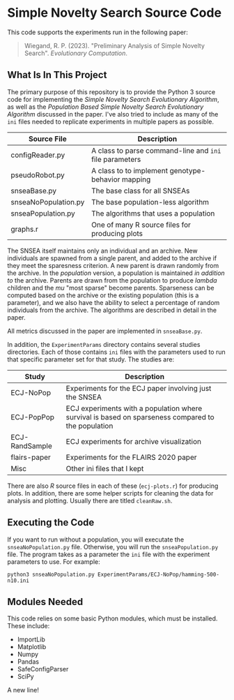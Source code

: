 # Simple Novelty Search Source Code

This code supports the experiments run in the following paper:

> Wiegand, R. P.  (2023).  "Preliminary Analysis of Simple Novelty Search".  *Evolutionary Computation*.

## What Is In This Project
The primary purpose of this repository is to provide the Python 3 source code for implementing the *Simple Novelty Search Evolutionary Algorithm*, as well as the *Population Based Simple Novelty Search Evolutionary Algorithm* discussed in the paper.  I've also tried to include as many of the `ini` files needed to replicate experiments in multiple papers as possible.

| Source File          | Description                                             |
| -------------------- | ------------------------------------------------------- |
| configReader.py      | A class to parse command-line and `ini` file parameters |
| pseudoRobot.py       | A class to to implement genotype-behavior mapping       |
| snseaBase.py         | The base class for all SNSEAs                           |
| snseaNoPopulation.py | The base population-less algorithm                      |
| snseaPopulation.py   | The algorithms that uses a population                   |
| graphs.r             | One of many R source files for producing plots          |


The SNSEA itself maintains only an individual and an archive.  New individuals are spawned from a single parent, and added to the archive if they meet the sparesness criterion.  A new parent is drawn randomly from the archive.  In the *population* version, a population is maintained *in addition to* the archive.  Parents are drawn from the population to produce *lambda* children and the *mu* "most sparse" become parents.  Sparseness can be computed based on the archive or the existing population (this is a parameter), and we also have the ability to select a percentage of random individuals from the archive.  The algorithms are described in detail in the paper.  

All metrics discussed in the paper are implemented in `snseaBase.py`.

In addition, the `ExperimentParams` directory contains several studies directories.  Each of those contains `ini` files with the parameters used to run that specific parameter set for that study.  The studies are:

| Study           | Description                                                                                        |
| --------------- | -------------------------------------------------------------------------------------------------- |
| ECJ-NoPop       | Experiments for the ECJ paper involving just the SNSEA                                             |
| ECJ-PopPop      | ECJ experiments with a population where survival is based on sparseness compared to the population |
| ECJ-RandSample  | ECJ experiments for archive visualization                                                          |
| flairs-paper    | Experiments for the FLAIRS 2020 paper                                                              |
| Misc            | Other ini files that I kept                                                                        |

There are also *R* source files in each of these (`ecj-plots.r`) for producing plots.  In addition, there are some helper scripts for cleaning the data for analysis and plotting.  Usually there are titled `cleanRaw.sh`.


## Executing the Code
If you want to run without a population, you will executate the `snseaNoPopulation.py` file.  Otherwise, you will run the `snseaPopulation.py` file.  The program takes as a parameter the `ini` file with the experiment parameters to use.  For example:

```
python3 snseaNoPopulation.py ExperimentParams/ECJ-NoPop/hamming-500-n10.ini
```


## Modules Needed
This code relies on some basic Python modules, which must be installed.  These include:

* ImportLib
* Matplotlib
* Numpy
* Pandas
* SafeConfigParser
* SciPy


A new line!